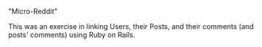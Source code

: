 "Micro-Reddit"

This was an exercise in linking Users, their Posts, and their comments (and posts' comments) using Ruby on Rails. 
